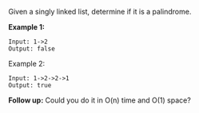 Given a singly linked list, determine if it is a palindrome.

**Example 1:**
```
Input: 1->2
Output: false
```

Example 2:
```
Input: 1->2->2->1
Output: true
```

**Follow up:**
Could you do it in O(n) time and O(1) space?
